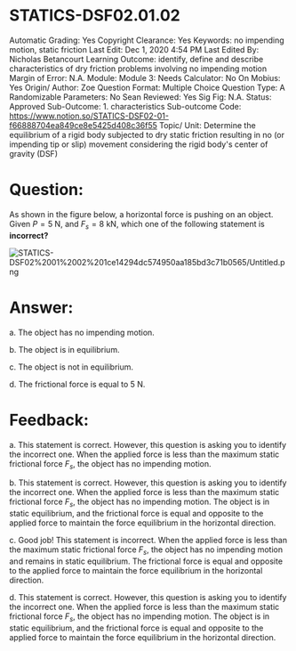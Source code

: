 # STATICS-DSF02.01.02

Automatic Grading: Yes
Copyright Clearance: Yes
Keywords: no impending motion, static friction
Last Edit: Dec 1, 2020 4:54 PM
Last Edited By: Nicholas Betancourt
Learning Outcome: identify, define and describe characteristics of dry friction problems involving no impending motion
Margin of Error: N.A.
Module: Module 3:
Needs Calculator: No
On Mobius: Yes
Origin/ Author: Zoe
Question Format: Multiple Choice
Question Type: A
Randomizable Parameters: No
Sean Reviewed: Yes
Sig Fig: N.A.
Status: Approved
Sub-Outcome: 1. characteristics
Sub-outcome Code: https://www.notion.so/STATICS-DSF02-01-f66888704ea849ce8e5425d408c36f55
Topic/ Unit: Determine the equilibrium of a rigid body subjected to dry static friction resulting in no (or impending tip or slip) movement considering the rigid body's center of gravity (DSF)

# Question:

As shown in the figure below, a horizontal force is pushing on an object. Given $P=5~\text{N}$, and $F_s=8~\text{kN}$, which one of the following statement is **incorrect?**

![STATICS-DSF02%2001%2002%201ce14294dc574950aa185bd3c71b0565/Untitled.png](STATICS-DSF02%2001%2002%201ce14294dc574950aa185bd3c71b0565/Untitled.png)

# Answer:

a. The object has no impending motion.

b. The object is in equilibrium.

c. The object is not in equilibrium.

d. The frictional force is equal to $5 ~\text{N}$.

# Feedback:

a. This statement is correct. However, this question is asking you to identify the incorrect one. When the applied force is less than the maximum static frictional force $F_s$, the object has no impending motion.

b. This statement is correct. However, this question is asking you to identify the incorrect one. When the applied force is less than the maximum static frictional force $F_s$, the object has no impending motion. The object is in static equilibrium, and the frictional force is equal and opposite to the applied force to maintain the force equilibrium in the horizontal direction. 

c. Good job! This statement is incorrect. When the applied force is less than the maximum static frictional force $F_s$, the object has no impending motion and remains in static equilibrium. The frictional force is equal and opposite to the applied force to maintain the force equilibrium in the horizontal direction. 

d. This statement is correct. However, this question is asking you to identify the incorrect one. When the applied force is less than the maximum static frictional force $F_s$, the object has no impending motion. The object is in static equilibrium, and the frictional force is equal and opposite to the applied force to maintain the force equilibrium in the horizontal direction.